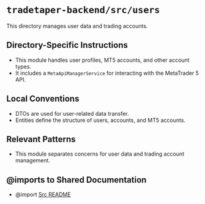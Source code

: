 # `tradetaper-backend/src/users`

This directory manages user data and trading accounts.

## Directory-Specific Instructions

- This module handles user profiles, MT5 accounts, and other account types.
- It includes a `MetaApiManagerService` for interacting with the MetaTrader 5 API.

## Local Conventions

- DTOs are used for user-related data transfer.
- Entities define the structure of users, accounts, and MT5 accounts.

## Relevant Patterns

- This module separates concerns for user data and trading account management.

## @imports to Shared Documentation

- @import [Src README](../README.md) 